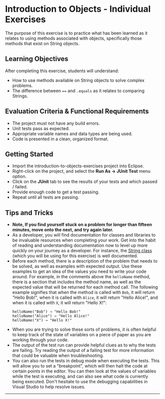 # Introduction to Objects - Individual Exercises

The purpose of this exercise is to practice what has been learned as it relates to using methods associated with objects, specifically those methods that exist on String objects.

## Learning Objectives

After completing this exercise, students will understand:

* How to use methods available on String objects to solve complex problems.
* The difference between `==` and `.equals` as it relates to comparing Strings.

## Evaluation Criteria & Functional Requirements

* The project must not have any build errors.
* Unit tests pass as expected.
* Appropriate variable names and data types are being used.
* Code is presented in a clean, organized format.

## Getting Started

* Import the introduction-to-objects-exercises project into Eclipse.
* Right-click on the project, and select the **Run As -> JUnit Test** menu option.
* Click on the **JUnit** tab to see the results of your tests and which passed / failed.
* Provide enough code to get a test passing.
* Repeat until all tests are passing.

## Tips and Tricks

* **Note, If you find yourself stuck on a problem for longer than fifteen minutes, move onto the next, and try again later.**
* As a developer, you will find documentation for classes and libraries to be invaluable resources when completing your work. Get into the habit of reading and understanding documentation now to level up more quickly on your journey as a developer. For instance, the [String class][java-string-api-docs] (which you will be using for this exercise) is well documented.
* Before each method, there is a description of the problem that needs to be solved, as well as examples with expected output. Use these examples to get an idea of the values you need to write your code around. For example, in the comments above the `helloName` method, there is a section that includes the method name, as well as the expected value that will be returned for each method call. The following example signifies that when the method is called with `Bob`, it will return "Hello Bob!", when it is called with `Alice`, it will return "Hello Alice!", and when it is called with `X`, it will return "Hello X!":
    ```
    helloName("Bob") → "Hello Bob!"
    helloName("Alice") → "Hello Alice!"
    helloName("X") → "Hello X!"
    ```
* When you are trying to solve these sorts of problems, it is often helpful to keep track of the state of variables on a piece of paper as you are working through your code.
* The output of the test run can provide helpful clues as to why the tests are failing. Try reading the output of a failing test for more information that could be valuable when troubleshooting.
* You can also run the tests in debug mode when executing the tests. This will allow you to set a "breakpoint", which will then halt the code at certain points in the editor. You can then look at the values of variables while the test is executing, and can also see what code is currently being executed. Don't hesitate to use the debugging capabilities in Visual Studio to help resolve issues.

---

[java-string-api-docs]: https://docs.oracle.com/javase/8/docs/api/java/lang/String.html